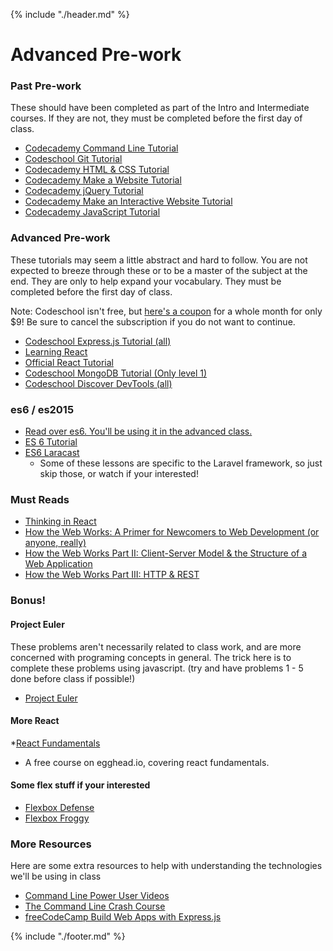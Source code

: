 {% include "./header.md" %}

# Advanced Pre-work
### Past Pre-work
These should have been completed as part of the Intro and Intermediate courses. If they are not, they must be completed before the first day of class.
* [Codecademy Command Line Tutorial](https://www.codecademy.com/learn/learn-the-command-line)
* [Codeschool Git Tutorial](https://www.codeschool.com/courses/try-git)
* [Codecademy HTML & CSS Tutorial](https://www.codecademy.com/learn/web)
* [Codecademy Make a Website Tutorial](https://www.codecademy.com/skills/make-a-website)
* [Codecademy jQuery Tutorial](https://www.codecademy.com/learn/jquery)
* [Codecademy Make an Interactive Website Tutorial](https://www.codecademy.com/skills/make-an-interactive-website)
* [Codecademy JavaScript Tutorial](https://www.codecademy.com/learn/javascript)

### Advanced Pre-work
These tutorials may seem a little abstract and hard to follow. You are not expected to breeze through these or to be a master of the subject at the end. They are only to help expand your vocabulary. They must be completed before the first day of class.

Note: Codeschool isn't free, but [here's a coupon](https://www.codeschool.com/enrollments/dC90a2Q1T1FTRFpHWmpuMFJHYnIwWURxeWg3WE0wY0dsb1FtZnh5U3pUUT0tLWhDN2ttVS9ZOEFBVk8yRHpRYlFrbHc9PQ==?mbsy=7Rfvv&mbsy_source=d04bfb49-c73b-42fc-b62d-299b5edc344e&campaignid=18315) for a whole month for only $9! Be sure to cancel the subscription if you do not want to continue.

* [Codeschool Express.js Tutorial (all)](https://www.codeschool.com/courses/building-blocks-of-express-js)
* [Learning React](https://scotch.io/tutorials/learning-react-getting-started-and-concepts)
* [Official React Tutorial](https://facebook.github.io/react/tutorial/tutorial.html)
* [Codeschool MongoDB Tutorial (Only level 1)](https://www.codeschool.com/courses/the-magical-marvels-of-mongodb)
* [Codeschool Discover DevTools (all)](https://www.codeschool.com/courses/discover-devtools)

### es6 / es2015
* [Read over es6. You'll be using it in the advanced class.](https://github.com/lukehoban/es6features)
* [ES 6 Tutorial](https://www.codeschool.com/courses/es2015-the-shape-of-javascript-to-come)
* [ES6 Laracast](https://laracasts.com/series/es6-cliffsnotes/episodes/1)
  * Some of these lessons are specific to the Laravel framework, so just skip those, or watch if your interested!
  
### Must Reads
* [Thinking in React](https://facebook.github.io/react/docs/thinking-in-react.html)
* [How the Web Works: A Primer for Newcomers to Web Development (or anyone, really)](https://medium.freecodecamp.com/how-the-web-works-a-primer-for-newcomers-to-web-development-or-anyone-really-b4584e63585c#.ipp76okk8)
* [How the Web Works Part II: Client-Server Model & the Structure of a Web Application](https://medium.freecodecamp.com/how-the-web-works-part-ii-client-server-model-the-structure-of-a-web-application-735b4b6d76e3#.krr8xwocs)
* [How the Web Works Part III: HTTP & REST](https://medium.freecodecamp.com/how-the-web-works-part-iii-http-rest-e61bc50fa0a#.fl8jf4mtq)


### Bonus!
#### Project Euler
These problems aren't necessarily related to class work, and are more concerned with programing concepts in general. The trick here is to complete these problems using javascript. (try and have problems 1 - 5 done before class if possible!)
* [Project Euler](https://projecteuler.net/archives)

#### More React
*[React Fundamentals](https://egghead.io/courses/react-fundamentals)
 * A free course on egghead.io, covering react fundamentals.

#### Some flex stuff if your interested
* [Flexbox Defense](http://www.flexboxdefense.com/)
* [Flexbox Froggy](http://flexboxfroggy.com/)

### More Resources
Here are some extra resources to help with understanding the technologies we'll be using in class
* [Command Line Power User Videos](http://commandlinepoweruser.com/)
* [The Command Line Crash Course](http://cli.learncodethehardway.org/book/)
* [freeCodeCamp Build Web Apps with Express.js](https://www.freecodecamp.com/challenges/build-web-apps-with-expressjs)

{% include "./footer.md" %}
